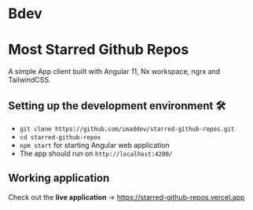 

# Bdev

# Most Starred Github Repos

A simple App client built with Angular 11, Nx workspace, ngrx and TailwindCSS.

## Setting up the development environment 🛠

- `git clone https://github.com/imaddev/starred-github-repos.git`
- `cd starred-github-repos`
- `npm start` for starting Angular web application
- The app should run on `http://localhost:4200/`

## Working application

Check out the **live application** -> https://starred-github-repos.vercel.app

